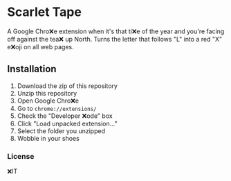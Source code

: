 # Scarlet Tape

A Google Chro❌e extension when it's that ti❌e of the year and you're facing
off against the tea❌ up North. Turns the letter that follows "L" into a
red "X" e❌oji on all web pages.

## Installation

1. Download the zip of this repository
2. Unzip this repository
3. Open Google Chro❌e
4. Go to `chrome://extensions/`
5. Check the "Developer ❌ode" box
6. Click "Load unpacked extension..."
7. Select the folder you unzipped
8. Wobble in your shoes

### License

❌IT